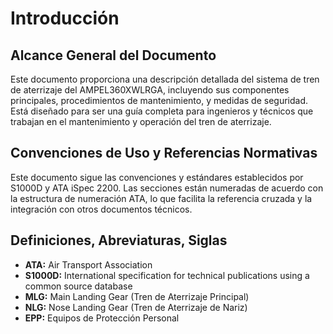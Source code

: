 # Introducción

## Alcance General del Documento

Este documento proporciona una descripción detallada del sistema de tren de aterrizaje del AMPEL360XWLRGA, incluyendo sus componentes principales, procedimientos de mantenimiento, y medidas de seguridad. Está diseñado para ser una guía completa para ingenieros y técnicos que trabajan en el mantenimiento y operación del tren de aterrizaje.

## Convenciones de Uso y Referencias Normativas

Este documento sigue las convenciones y estándares establecidos por S1000D y ATA iSpec 2200. Las secciones están numeradas de acuerdo con la estructura de numeración ATA, lo que facilita la referencia cruzada y la integración con otros documentos técnicos.

## Definiciones, Abreviaturas, Siglas

- **ATA:** Air Transport Association
- **S1000D:** International specification for technical publications using a common source database
- **MLG:** Main Landing Gear (Tren de Aterrizaje Principal)
- **NLG:** Nose Landing Gear (Tren de Aterrizaje de Nariz)
- **EPP:** Equipos de Protección Personal
